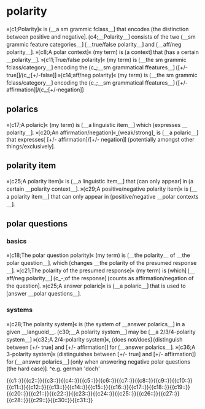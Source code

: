 # polarity

»⟮c1;Polarity⟯« is ⟮＿a sm grammic fclass＿⟯ that encodes ⟮the distinction between positive and negative⟯.
⟮c4;＿Polarity＿⟯ consists of the two ⟮＿sm grammic feature categories＿⟯ ⟮＿true/false polarity＿⟯ and ⟮＿aff/neg polarity＿⟯.
»⟮c8;A polar context⟯« (my term) is ⟮a context⟯ that ⟮has a certain ＿polarity＿⟯.
»⟮c11;True/false polarity⟯« (my term) is ⟮＿the sm grammic fclass/category＿⟯ encoding the ⟮c_;＿sm grammatical ffeatures＿⟯ ⟮[+/-true]⟯/⟮c_;[+/-false]⟯
»⟮c14;aff/neg polarity⟯« (my term) is ⟮＿the sm grammic fclass/category＿⟯ encoding the ⟮c_;＿sm grammatical ffeatures＿⟯ ⟮[+/-affirmation]⟯/⟮c_;[+/-negation]⟯

## polarics

»⟮c17;A polaric⟯« (my term) is ⟮＿a linguistic item＿⟯ which ⟮expresses ＿polarity＿⟯.
»⟮c20;An affirmation/negation⟯«⎵⟮weak/strong⟯⎵ is ⟮＿a polaric＿⟯ that expresses⟮ [+/- affirmation]/[+/- negation⟯] ⟮potentially amongst other things/exclusively⟯.

## polarity item

»⟮c25;A polarity item⟯« is ⟮＿a linguistic item＿⟯ that ⟮can only appear⟯ in ⟮a certain ＿polarity context＿⟯.
»⟮c29;A positive/negative polarity item⟯« is ⟮＿a polarity item＿⟯ that can only appear in ⟮positive/negative ＿polar contexts＿⟯.

## polar questions

### basics

»⟮c18;The polar question polarity⟯« (my term) is ⟮＿the polarity＿ of ＿the polar question＿⟯, which ⟮changes ＿the polarity of the presumed response＿⟯.
»⟮c21;The polarity of the presumed response⟯« (my term) is ⟮which⟯ ⟮＿aff/neg polarity＿⟯ ⟮c_-;of the response⟯ ⟮counts as affirmation/negation of the question⟯.
»⟮c25;A answer polaric⟯« is ⟮＿a polaric＿⟯ that is used to ⟮answer ＿polar questions＿⟯.

### systems

»⟮c28;The polarity system⟯« is ⟮the system of ＿answer polarics＿⟯ in a given ＿languoid＿.
⟮c30;＿A polarity system＿⟯ may be ⟮＿a 2/3/4-polarity system＿⟯
»⟮c32;A 2/4-polarity system⟯«, ⟮does not/does⟯ ⟮distinguish between [+/- true] and [+/- affirmation]⟯ for ⟮＿answer polarics＿⟯.
»⟮c36;A 3-polarity system⟯« ⟮distinguishes between [+/- true] and [+/- affirmation]⟯ for ⟮＿answer polarics＿⟯ ⟮only when answering negative polar questions (the hard case)⟯.
^e.g. german 'doch'

<span class='cloze-dump'>{{c1::}}{{c2::}}{{c3::}}{{c4::}}{{c5::}}{{c6::}}{{c7::}}{{c8::}}{{c9::}}{{c10::}}{{c11::}}{{c12::}}{{c13::}}{{c14::}}{{c15::}}{{c16::}}{{c17::}}{{c18::}}{{c19::}}{{c20::}}{{c21::}}{{c22::}}{{c23::}}{{c24::}}{{c25::}}{{c26::}}{{c27::}}{{c28::}}{{c29::}}{{c30::}}{{c31::}}</span>